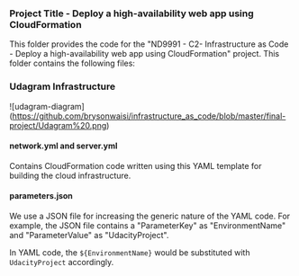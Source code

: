 ### Project Title - Deploy a high-availability web app using CloudFormation
This folder provides the code for the "ND9991 - C2- Infrastructure as Code - Deploy a high-availability web app using CloudFormation" project. This folder contains the following files:

### Udagram Infrastructure
![udagram-diagram] (https://github.com/brysonwaisi/infrastructure_as_code/blob/master/final-project/Udagram%20.png)
#### network.yml and server.yml
Contains CloudFormation code written using this YAML template for building the cloud infrastructure.

#### parameters.json
We use a JSON file for increasing the generic nature of the YAML code. For example, the JSON file contains a "ParameterKey" as "EnvironmentName" and "ParameterValue" as "UdacityProject". 

In YAML code, the `${EnvironmentName}` would be substituted with `UdacityProject` accordingly.

